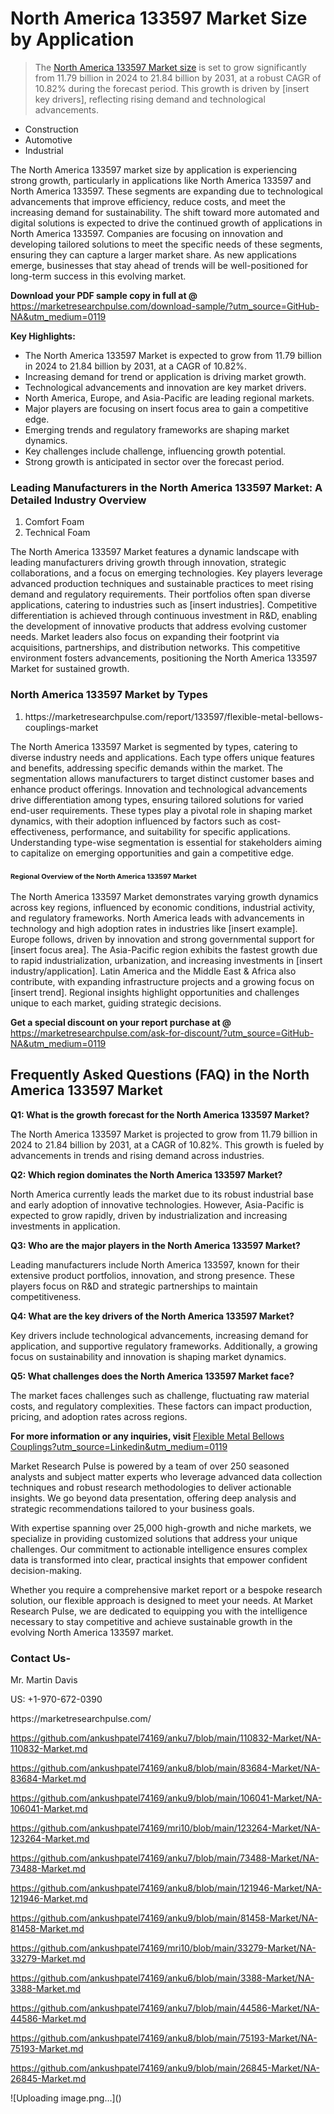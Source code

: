 <h1>North America 133597 Market&nbsp;Size by Application</h1><blockquote><p>The <a href="https://marketresearchpulse.com/download-sample/?utm_source=GitHub-NA&amp;utm_medium=0119">North America 133597 Market size</a> is set to grow significantly from 11.79 billion in 2024 to 21.84 billion by 2031, at a robust CAGR of 10.82% during the forecast period. This growth is driven by [insert key drivers], reflecting rising demand and technological advancements.</p></blockquote><ul><li>Construction<li> Automotive<li> Industrial</li></ul><p>The North America 133597 market size by application is experiencing strong growth, particularly in applications like North America 133597 and North America 133597. These segments are expanding due to technological advancements that improve efficiency, reduce costs, and meet the increasing demand for sustainability. The shift toward more automated and digital solutions is expected to drive the continued growth of applications in North America 133597. Companies are focusing on innovation and developing tailored solutions to meet the specific needs of these segments, ensuring they can capture a larger market share. As new applications emerge, businesses that stay ahead of trends will be well-positioned for long-term success in this evolving market.</p><p><strong>Download your PDF sample copy in full at @ </strong><a href="https://marketresearchpulse.com/download-sample/?utm_source=GitHub-NA&amp;utm_medium=0119">https://marketresearchpulse.com/download-sample/?utm_source=GitHub-NA&amp;utm_medium=0119</a></p><p><strong>Key Highlights: </strong></p><ul><li>The North America 133597 Market is expected to grow from 11.79 billion in 2024 to 21.84 billion by 2031, at a CAGR of 10.82%.</li><li>Increasing demand for trend or application is driving market growth.</li><li>Technological advancements and innovation are key market drivers.</li><li>North America, Europe, and Asia-Pacific are leading regional markets.</li><li>Major players are focusing on insert focus area to gain a competitive edge.</li><li>Emerging trends and regulatory frameworks are shaping market dynamics.</li><li>Key challenges include challenge, influencing growth potential.</li><li>Strong growth is anticipated in sector over the forecast period.</li></ul><h3>Leading Manufacturers in the North America 133597 Market: A Detailed Industry Overview</h3><ol><li>Comfort Foam<li> Technical Foam</li></ol><div class="flex max-w-full flex-col flex-grow"><div class="min-h-8 text-message flex w-full flex-col items-end gap-2 whitespace-normal break-words [.text-message+&amp;]:mt-5" dir="auto" data-message-author-role="assistant" data-message-id="fd8432e4-4910-450d-b182-61b7bfb0a01f" data-message-model-slug="gpt-4o"><div class="flex w-full flex-col gap-1 empty:hidden first:pt-[3px]"><div class="markdown prose w-full break-words dark:prose-invert light"><p>The North America 133597 Market features a dynamic landscape with leading manufacturers driving growth through innovation, strategic collaborations, and a focus on emerging technologies. Key players leverage advanced production techniques and sustainable practices to meet rising demand and regulatory requirements. Their portfolios often span diverse applications, catering to industries such as [insert industries]. Competitive differentiation is achieved through continuous investment in R&amp;D, enabling the development of innovative products that address evolving customer needs. Market leaders also focus on expanding their footprint via acquisitions, partnerships, and distribution networks. This competitive environment fosters advancements, positioning the North America 133597 Market for sustained growth.</p></div></div></div></div><h3>North America 133597 Market by Types</h3><ol><li>https://marketresearchpulse.com/report/133597/flexible-metal-bellows-couplings-market</li></ol><div class="flex max-w-full flex-col flex-grow"><div class="min-h-8 text-message flex w-full flex-col items-end gap-2 whitespace-normal break-words [.text-message+&amp;]:mt-5" dir="auto" data-message-author-role="assistant" data-message-id="084470be-0bb7-4664-bddf-5156b4f41249" data-message-model-slug="gpt-4o-mini"><div class="flex w-full flex-col gap-1 empty:hidden first:pt-[3px]"><div class="markdown prose w-full break-words dark:prose-invert light"><p>The North America 133597 Market is segmented by types, catering to diverse industry needs and applications. Each type offers unique features and benefits, addressing specific demands within the market. The segmentation allows manufacturers to target distinct customer bases and enhance product offerings. Innovation and technological advancements drive differentiation among types, ensuring tailored solutions for varied end-user requirements. These types play a pivotal role in shaping market dynamics, with their adoption influenced by factors such as cost-effectiveness, performance, and suitability for specific applications. Understanding type-wise segmentation is essential for stakeholders aiming to capitalize on emerging opportunities and gain a competitive edge.</p></div></div></div></div><h3><span style="font-size: 11px;">Regional Overview of the North America 133597 Market</span></h3><div class="flex max-w-full flex-col flex-grow"><div class="min-h-8 text-message flex w-full flex-col items-end gap-2 whitespace-normal break-words [.text-message+&amp;]:mt-5" dir="auto" data-message-author-role="assistant" data-message-id="e9038762-ce64-4e30-91c9-9bd413514231" data-message-model-slug="gpt-4o-mini"><div class="flex w-full flex-col gap-1 empty:hidden first:pt-[3px]"><div class="markdown prose w-full break-words dark:prose-invert light"><p>The North America 133597 Market demonstrates varying growth dynamics across key regions, influenced by economic conditions, industrial activity, and regulatory frameworks. North America leads with advancements in technology and high adoption rates in industries like [insert example]. Europe follows, driven by innovation and strong governmental support for [insert focus area]. The Asia-Pacific region exhibits the fastest growth due to rapid industrialization, urbanization, and increasing investments in [insert industry/application]. Latin America and the Middle East &amp; Africa also contribute, with expanding infrastructure projects and a growing focus on [insert trend]. Regional insights highlight opportunities and challenges unique to each market, guiding strategic decisions.</p></div></div></div></div><p><strong>Get a special discount on your report purchase at @ </strong><a href="https://marketresearchpulse.com/ask-for-discount/?utm_source=GitHub-NA&amp;utm_medium=0119">https://marketresearchpulse.com/ask-for-discount/?utm_source=GitHub-NA&amp;utm_medium=0119</a></p><h2>Frequently Asked Questions (FAQ) in the North America 133597 Market</h2><p><strong>Q1: What is the growth forecast for the North America 133597 Market?</strong></p><p>The North America 133597 Market is projected to grow from 11.79 billion in 2024 to 21.84 billion by 2031, at a CAGR of 10.82%. This growth is fueled by advancements in trends and rising demand across industries.</p><p><strong>Q2: Which region dominates the North America 133597 Market?</strong></p><p>North America currently leads the market due to its robust industrial base and early adoption of innovative technologies. However, Asia-Pacific is expected to grow rapidly, driven by industrialization and increasing investments in application.</p><p><strong>Q3: Who are the major players in the North America 133597 Market?</strong></p><p>Leading manufacturers include North America 133597, known for their extensive product portfolios, innovation, and strong presence. These players focus on R&amp;D and strategic partnerships to maintain competitiveness.</p><p><strong>Q4: What are the key drivers of the North America 133597 Market?</strong></p><p>Key drivers include technological advancements, increasing demand for application, and supportive regulatory frameworks. Additionally, a growing focus on sustainability and innovation is shaping market dynamics.</p><p><strong>Q5: What challenges does the North America 133597 Market face?</strong></p><p>The market faces challenges such as challenge, fluctuating raw material costs, and regulatory complexities. These factors can impact production, pricing, and adoption rates across regions.</p><p><strong>For more information or any inquiries, visit&nbsp;</strong><a href="Flexible Metal Bellows Couplings?utm_source=Linkedin&utm_medium=0119">Flexible Metal Bellows Couplings?utm_source=Linkedin&utm_medium=0119</a></p><p>Market Research Pulse is powered by a team of over 250 seasoned analysts and subject matter experts who leverage advanced data collection techniques and robust research methodologies to deliver actionable insights. We go beyond data presentation, offering deep analysis and strategic recommendations tailored to your business goals.</p><p>With expertise spanning over 25,000 high-growth and niche markets, we specialize in providing customized solutions that address your unique challenges. Our commitment to actionable intelligence ensures complex data is transformed into clear, practical insights that empower confident decision-making.</p><p>Whether you require a comprehensive market report or a bespoke research solution, our flexible approach is designed to meet your needs. At Market Research Pulse, we are dedicated to equipping you with the intelligence necessary to stay competitive and achieve sustainable growth in the evolving North America 133597 market.</p><h3><strong>Contact Us-</strong></h3><p>Mr. Martin Davis</p><p>US: +1-970-672-0390</p><p>https://marketresearchpulse.com/</p><p><a href="https://github.com/ankushpatel74169/anku7/blob/main/110832-Market/NA-110832-Market.md">https://github.com/ankushpatel74169/anku7/blob/main/110832-Market/NA-110832-Market.md</a></p><p><a href="https://github.com/ankushpatel74169/anku8/blob/main/83684-Market/NA-83684-Market.md">https://github.com/ankushpatel74169/anku8/blob/main/83684-Market/NA-83684-Market.md</a></p><p><a href="https://github.com/ankushpatel74169/anku9/blob/main/106041-Market/NA-106041-Market.md">https://github.com/ankushpatel74169/anku9/blob/main/106041-Market/NA-106041-Market.md</a></p><p><a href="https://github.com/ankushpatel74169/mri10/blob/main/123264-Market/NA-123264-Market.md">https://github.com/ankushpatel74169/mri10/blob/main/123264-Market/NA-123264-Market.md</a></p><p><a href="https://github.com/ankushpatel74169/anku7/blob/main/73488-Market/NA-73488-Market.md">https://github.com/ankushpatel74169/anku7/blob/main/73488-Market/NA-73488-Market.md</a></p><p><a href="https://github.com/ankushpatel74169/anku8/blob/main/121946-Market/NA-121946-Market.md">https://github.com/ankushpatel74169/anku8/blob/main/121946-Market/NA-121946-Market.md</a></p><p><a href="https://github.com/ankushpatel74169/anku9/blob/main/81458-Market/NA-81458-Market.md">https://github.com/ankushpatel74169/anku9/blob/main/81458-Market/NA-81458-Market.md</a></p><p><a href="https://github.com/ankushpatel74169/mri10/blob/main/33279-Market/NA-33279-Market.md">https://github.com/ankushpatel74169/mri10/blob/main/33279-Market/NA-33279-Market.md</a></p><p><a href="https://github.com/ankushpatel74169/anku6/blob/main/3388-Market/NA-3388-Market.md">https://github.com/ankushpatel74169/anku6/blob/main/3388-Market/NA-3388-Market.md</a></p><p><a href="https://github.com/ankushpatel74169/anku7/blob/main/44586-Market/NA-44586-Market.md">https://github.com/ankushpatel74169/anku7/blob/main/44586-Market/NA-44586-Market.md</a></p><p><a href="https://github.com/ankushpatel74169/anku8/blob/main/75193-Market/NA-75193-Market.md">https://github.com/ankushpatel74169/anku8/blob/main/75193-Market/NA-75193-Market.md</a></p><p><a href="https://github.com/ankushpatel74169/anku9/blob/main/26845-Market/NA-26845-Market.md">https://github.com/ankushpatel74169/anku9/blob/main/26845-Market/NA-26845-Market.md</a></p>
![Uploading image.png…]()

